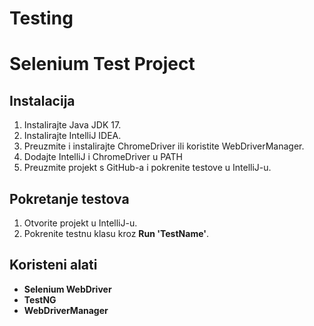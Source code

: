 # Testing

# Selenium Test Project

## Instalacija
1. Instalirajte Java JDK 17.
2. Instalirajte IntelliJ IDEA.
3. Preuzmite i instalirajte ChromeDriver ili koristite WebDriverManager.
4. Dodajte IntelliJ i ChromeDriver u PATH
5. Preuzmite projekt s GitHub-a i pokrenite testove u IntelliJ-u.

## Pokretanje testova
1. Otvorite projekt u IntelliJ-u.
2. Pokrenite testnu klasu kroz **Run 'TestName'**.

## Koristeni alati
- **Selenium WebDriver**
- **TestNG**
- **WebDriverManager**
